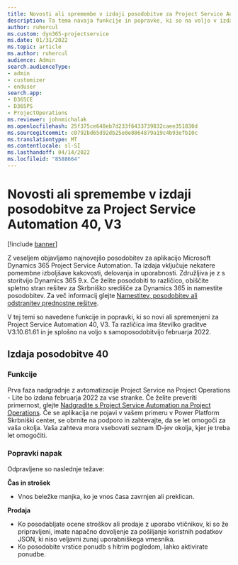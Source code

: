 ```yaml
---
title: Novosti ali spremembe v izdaji posodobitve za Project Service Automation 40, V3
description: Ta tema navaja funkcije in popravke, ki so na voljo v izdaji posodobitve 40, V3 storitve Microsoft Dynamics 365 Project Service Automation.
author: ruhercul
ms.custom: dyn365-projectservice
ms.date: 01/31/2022
ms.topic: article
ms.author: ruhercul
audience: Admin
search.audienceType:
- admin
- customizer
- enduser
search.app:
- D365CE
- D365PS
- ProjectOperations
ms.reviewer: johnmichalak
ms.openlocfilehash: 25f375ce648eb7d233f6433739832caee351830d
ms.sourcegitcommit: c0792bd65d92db25e0e8864879a19c4b93efb10c
ms.translationtype: MT
ms.contentlocale: sl-SI
ms.lasthandoff: 04/14/2022
ms.locfileid: "8588664"
---
```

# <a name="whats-new-or-changed-in-project-service-automation-update-release-40-v3"></a>Novosti ali spremembe v izdaji posodobitve za Project Service Automation 40, V3

[!include [banner](../includes/psa-now-project-operations.md)]

Z veseljem objavljamo najnovejšo posodobitev za aplikacijo Microsoft Dynamics 365 Project Service Automation. Ta izdaja vključuje nekatere pomembne izboljšave kakovosti, delovanja in uporabnosti. Združljiva je z s storitvijo Dynamics 365 9.x. Če želite posodobiti to različico, obiščite spletno stran rešitev za Skrbniško središče za Dynamics 365 in namestite posodobitev. Za več informacij glejte [Namestitev, posodobitev ali odstranitev prednostne rešitve](/power-platform/admin/install-remove-preferred-solution).

V tej temi so navedene funkcije in popravki, ki so novi ali spremenjeni za Project Service Automation 40, V3. Ta različica ima številko graditve V3.10.61.61 in je splošno na voljo s samoposodobitvijo februarja 2022.

## <a name="update-release-40"></a>Izdaja posodobitve 40

### <a name="features"></a>Funkcije
Prva faza nadgradnje z avtomatizacije Project Service na Project Operations - Lite bo izdana februarja 2022 za vse stranke. Če želite preveriti primernost, glejte [Nadgradite s Project Service Automation na Project Operations](upgrade-project-operations-non-stocked.md). Če se aplikacija ne pojavi v vašem primeru v Power Platform Skrbniški center, se obrnite na podporo in zahtevajte, da se let omogoči za vaša okolja. Vaša zahteva mora vsebovati seznam ID-jev okolja, kjer je treba let omogočiti.

### <a name="bug-fixes"></a>Popravki napak

Odpravljene so naslednje težave:

**Čas in strošek**
- Vnos beležke manjka, ko je vnos časa zavrnjen ali preklican. 

**Prodaja**

- Ko posodabljate ocene stroškov ali prodaje z uporabo vtičnikov, ki so že pripravljeni, imate napačno dovoljenje za pošiljanje koristnih podatkov JSON, ki niso veljavni zunaj uporabniškega vmesnika.
- Ko posodobite vrstice ponudb s hitrim pogledom, lahko aktivirate ponudbe.
